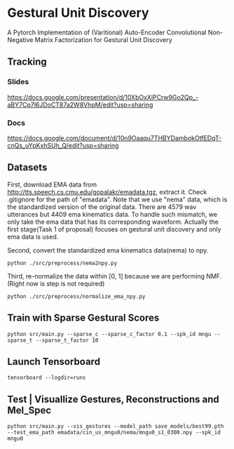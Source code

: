 # Gestural Unit Discovery

A Pytorch Implementation of (Varitional) Auto-Encoder Convolutional Non-Negative Matrix Factorization for Gestural Unit Discovery

## Tracking

### Slides

https://docs.google.com/presentation/d/10XbOxXiPCrw9Go2Qp_-aBY7Cp7l6JDoCT87a2W8VhpM/edit?usp=sharing

### Docs

https://docs.google.com/document/d/10n9Oaaqu7THBYDambokOtfEDqT-cnQs_uYpKxhSUh_Q/edit?usp=sharing

## Datasets

First, download EMA data from http://tts.speech.cs.cmu.edu/gopalakr/emadata.tgz, extract it. Check .gitignore for the path of "emadata". Note that we use "nema" data, which is the standardized version of the original data. There are 4579 wav utterances but 4409 ema kinematics data. To handle such mismatch, we only take the ema data that has its corresponding waveform. Actually the first stage(Task 1 of proposal) focuses on gestural unit discovery and only ema data is used.  

Second, convert the standardized ema kinematics data(nema) to npy.

```
python ./src/preprocess/nema2npy.py
```

Third, re-normalize the data within [0, 1] because we are performing NMF. (Right now is step is not required)

```
python ./src/preprocess/normalize_ema_npy.py
```


## Train with Sparse Gestural Scores


```
python src/main.py --sparse_c --sparse_c_factor 0.1 --spk_id mngu --sparse_t --sparse_t_factor 10
```

## Launch Tensorboard

```
tensorboard --logdir=runs
```


## Test | Visuallize Gestures, Reconstructions and Mel_Spec


```
python src/main.py --vis_gestures --model_path save_models/best99.pth --test_ema_path emadata/cin_us_mngu0/nema/mngu0_s1_0300.npy --spk_id mngu0
```
